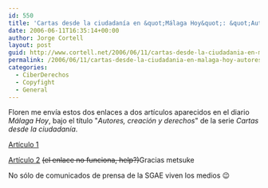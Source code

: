 ```yaml
---
id: 550
title: 'Cartas desde la ciudadaní­a en &quot;Málaga Hoy&quot;: &quot;Autores, creación y derechos&quot;'
date: 2006-06-11T16:35:14+00:00
author: Jorge Cortell
layout: post
guid: http://www.cortell.net/2006/06/11/cartas-desde-la-ciudadania-en-malaga-hoy-autores-creacion-y-derechos/
permalink: /2006/06/11/cartas-desde-la-ciudadania-en-malaga-hoy-autores-creacion-y-derechos/
categories:
  - CiberDerechos
  - Copyfight
  - General
---
```

Floren me enví­a estos dos enlaces a dos artí­culos aparecidos en el diario _Málaga Hoy_, bajo el tí­tulo "_Autores, creación y derechos_" de la serie _Cartas desde la ciudadaní­a_.

<a title="art 1" target="_blank" href="http://www.diariomalagahoy.com/diariomalagahoy/articulo.asp?idart=2906122&idcat=2826">Artí­culo 1</a>

<a title="art 2" target="_blank" href="http://www.diariomalagahoy.com/diariomalagahoy/articulo.asp?idart=2911502">Artí­culo 2</a> <strike>(el enlace no funciona, help?)</strike>Gracias metsuke<strike>
  
</strike>

No sólo de comunicados de prensa de la SGAE viven los medios 😉